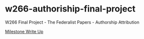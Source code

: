 # w266-authoriship-final-project
W266 Final Project - The Federalist Papers - Authorship Attribution

[Milestone Write Up](https://docs.google.com/document/d/1e42dJBtDG9LoAsgMrD6-lU__U9-wOYpsV2Lf1crYwDk/edit)

